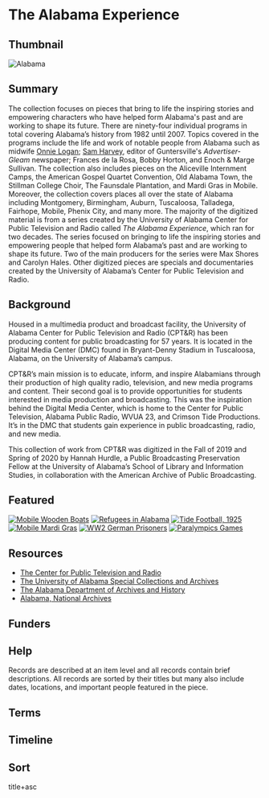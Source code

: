 # The Alabama Experience

## Thumbnail

![Alabama](https://s3.amazonaws.com/americanarchive.org/special-collections/cpb-aacip_7a9d7a8e3ef.jpg "Alabama")

## Summary

The collection focuses on pieces that bring to life the inspiring stories and empowering characters who have helped form Alabama's past and are working to shape its future. There are ninety-four individual programs in total covering Alabama’s history from 1982 until 2007. Topics covered in the programs include the life and work of notable people from Alabama such as midwife [Onnie Logan](https://americanarchive.org/catalog/cpb-aacip-ca57e094188); [Sam Harvey](https://americanarchive.org/catalog/cpb-aacip-9660ce4a2d4), editor of Guntersville's *Advertiser-Gleam* newspaper; Frances de la Rosa, Bobby Horton, and Enoch & Marge Sullivan. The collection also includes pieces on the Aliceville Internment Camps, the American Gospel Quartet Convention, Old Alabama Town, the Stillman College Choir, The Faunsdale Plantation, and Mardi Gras in Mobile. Moreover, the collection covers places all over the state of Alabama including Montgomery, Birmingham, Auburn, Tuscaloosa, Talladega, Fairhope, Mobile, Phenix City, and many more. The majority of the digitized material is from a series created by the University of Alabama Center for Public Television and Radio called *The Alabama Experience*, which ran for two decades. The series focused on bringing to life the inspiring stories and empowering people that helped form Alabama’s past and are working to shape its future. Two of the main producers for the series were Max Shores and Carolyn Hales. Other digitized pieces are specials and documentaries created by the University of Alabama’s Center for Public Television and Radio.

## Background

Housed in a multimedia product and broadcast facility, the University of Alabama Center for Public Television and Radio (CPT&R) has been producing content for public broadcasting for 57 years. It is located in the Digital Media Center (DMC) found in Bryant-Denny Stadium in Tuscaloosa, Alabama, on the University of Alabama’s campus. 

CPT&R’s main mission is to educate, inform, and inspire Alabamians through their production of high quality radio, television, and new media programs and content. Their second goal is to provide opportunities for students interested in media production and broadcasting. This was the inspiration behind the Digital Media Center, which is home to the Center for Public Television, Alabama Public Radio, WVUA 23, and Crimson Tide Productions. It’s in the DMC that students gain experience in public broadcasting, radio, and new media.

This collection of work from CPT&R was digitized in the Fall of 2019 and Spring of 2020 by Hannah Hurdle, a Public Broadcasting Preservation Fellow at the University of Alabama’s School of Library and Information Studies, in collaboration with the American Archive of Public Broadcasting. 

## Featured

[![Mobile Wooden Boats](https://s3.amazonaws.com/americanarchive.org/special-collections/cpb-aacip_d8ebafee30e.jpg)](/catalog/cpb-aacip-d8ebafee30e)
[![Refugees in Alabama](https://s3.amazonaws.com/americanarchive.org/special-collections/cpb-aacip_0cf69f1e0ad1.jpg)](/catalog/cpb-aacip-0cf69f1e0ad)
[![Tide Football, 1925](https://s3.amazonaws.com/americanarchive.org/special-collections/cpb-aacip_0dc4001c0cd.jpg)](/catalog/cpb-aacip-0dc4001c0cd)
[![Mobile Mardi Gras](https://s3.amazonaws.com/americanarchive.org/special-collections/cpb-aacip_690722078b2.jpg)](/catalog/cpb-aacip-690722078b2)
[![WW2 German Prisoners](https://s3.amazonaws.com/americanarchive.org/special-collections/cpb-aacip_b6a2a39b7eb.jpg)](/catalog/cpb-aacip-b6a2a39b7eb)
[![Paralympics Games](https://s3.amazonaws.com/americanarchive.org/special-collections/cpb-aacip_ec590a6761d.jpg)](/catalog/cpb-aacip-ec590a6761d)

## Resources

- [The Center for Public Television and Radio](http://www.cptr.org/2016/6/6/k9t4ja7kc178vtdctf7b30vlnt4j4y)
- [The University of Alabama Special Collections and Archives](https://www.lib.ua.edu/libraries/hoole/)
- [The Alabama Department of Archives and History](https://archives.alabama.gov)
- [Alabama, National Archives](https://www.archives.gov/nhprc/projects/states-territories/al.html)

## Funders
 
## Help

Records are described at an item level and all records contain brief descriptions. All records are sorted by their titles but many also include dates, locations, and important people featured in the piece.

## Terms 

## Timeline

## Sort

title+asc

 


